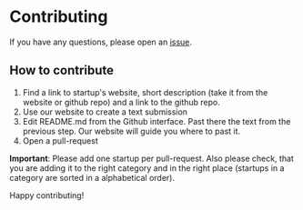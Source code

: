 # Contributing

If you have any questions, please open an [issue](https://github.com/RunaCapital/awesome-oss-clones/issues).

## How to contribute

1. Find a link to startup's website, short description (take it from the website or github repo) and a link to the github repo.
2. Use our website to create a text submission
3. Edit README.md from the Github interface. Past there the text from the previous step. Our website will guide you where to past it.
4. Open a pull-request

**Important**: Please add one startup per pull-request. Also please check, that you are adding it to the right category and in the right place (startups in a category are sorted in a alphabetical order).

Happy contributing!

